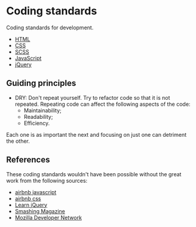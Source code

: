# Coding standards

Coding standards for development.

- [HTML](./html/)
- [CSS](./css/)
- [SCSS](./scss/)
- [JavaScript](./javascript/)
- [jQuery](./jquery/)

## Guiding principles

- DRY: Don't repeat yourself.
  Try to refactor code so that it is not repeated.
  Repeating code can affect the following aspects of the code:
  - Maintainability;
  - Readability;
  - Efficiency.

Each one is as important the next and focusing on just one can detriment the other.

## References

These coding standards wouldn't have been possible without the great work from the following sources:

- [airbnb javascript](https://github.com/airbnb/javascript)
- [airbnb css](https://github.com/airbnb/css)
- [Learn jQuery](http://learn.jquery.com/)
- [Smashing Magazine](https://www.smashingmagazine.com)
- [Mozilla Developer Network](https://developer.mozilla.org/)